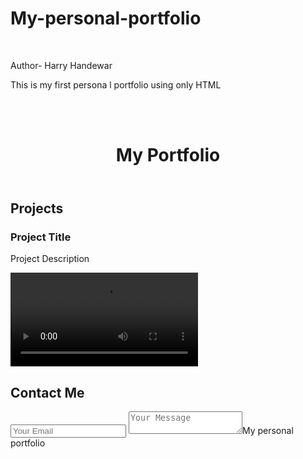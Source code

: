 # My-personal-portfolio 
<br>
<P> Author- Harry Handewar </P>
<p> This is my first persona l portfolio using only HTML </p>
<br>
<br>


<!DOCTYPE html>
<html lang="en">
<head>
  <meta charset="UTF-8">
  <meta name="viewport" content="width=device-width, initial-scale=1.0">
  <title>My Portfolio</title>
  <link href="styles.css" rel="stylesheet">
</head>
<body>
<header>
  <h1>My Portfolio</h1>
</header>

<section id="projects">
  <h2>Projects</h2>
  <!-- Project entries -->
  <article class="project-entry">
      <h3>Project Title</h3>
      <p>Project Description</p>
      <!-- Embed Video -->
      <video controls>
          <source src="path-to-your-video.mp4" type="video/mp4">
          Your browser does not support the video tag.
      <My personal portfolioMore project entries -->
</section>

<section id="contact">
  <h2>Contact Me</h2>
  <form id="contact-form">
      <!-- Input fields for the contact form -->
      <My personal portfolioinput type="text" id="name" name="name"
      placeholder="Your Name" required>
      <input type="email" id="email" name="email"
      placeholder="Your Email" required>
      <textarea id="message" name="message"
      placeholder="Your Message" required></textarea>My personal portfolio

</body>
</html>
